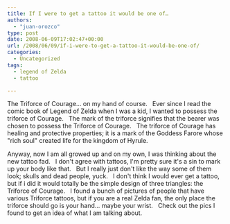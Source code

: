 ```yaml
---
title: If I were to get a tattoo it would be one of…
authors: 
  - "juan-orozco"
type: post
date: 2008-06-09T17:02:47+00:00
url: /2008/06/09/if-i-were-to-get-a-tattoo-it-would-be-one-of/
categories:
  - Uncategorized
tags:
  - legend of Zelda
  - tattoo

---
```

The Triforce of Courage... on my hand of course.   Ever since I read the comic book of Legend of Zelda when I was a kid, I wanted to possess the triforce of Courage.   The mark of the triforce signifies that the bearer was chosen to possess the Triforce of Courage.   The triforce of Courage has healing and protective properties; it is a mark of the Goddess Farore whose "rich soul" created life for the kingdom of Hyrule.

Anyway, now I am all growed up and on my own, I was thinking about the new tattoo fad.   I don't agree with tattoos, I'm pretty sure it's a sin to mark up your body like that.   But I really just don't like the way some of them look; skulls and dead people, yuck.   I don't think I would ever get a tattoo, but if i did it would totally be the simple design of three triangles: the Triforce of Courage.   I found a bunch of pictures of people that have various Triforce tattoos, but if you are a real Zelda fan, the only place the triforce should go is your hand... maybe your wrist.   Check out the pics I found to get an idea of what I am talking about.